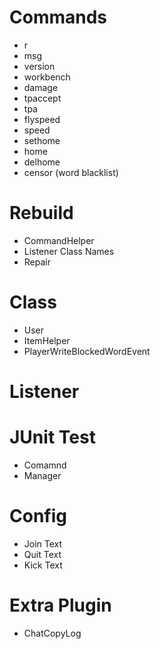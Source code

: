 # Commands

* r
* msg
* version
* workbench
* damage
* tpaccept
* tpa
* flyspeed
* speed
* sethome
* home
* delhome
* censor (word blacklist)

# Rebuild

* CommandHelper
* Listener Class Names
* Repair

# Class

* User
* ItemHelper
* PlayerWriteBlockedWordEvent

# Listener

# JUnit Test

* Comamnd
* Manager

# Config

* Join Text
* Quit Text
* Kick Text

# Extra Plugin

* ChatCopyLog